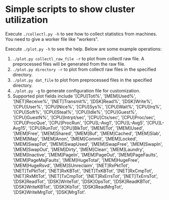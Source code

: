 # Simple scripts to show cluster utilization

Execute `./collectl.py -h` to see how to collect statistics from machines. You need to give a worker file like "workers".

Execute `./plot.py -h` to see the help. Below are some example operations:
1. `./plot.py collectl_raw_file -r` to plot from collectl raw file. A preprocessed files will be generated from the raw file.
1. `./plot.py directory -r` to plot from collectl raw files in the specified directory.
1. `./plot.py dat_file` to plot from preprocessed files in the specified directory.
1. `./plot.py -g` to generate configuration file for customization.
1. Supported plot fields include '[CPU]Totl%', '[MEM]Used%', '[NET]Receive%', '[NET]Transmit%', '[DSK]Read%', '[DSK]Write%', '[CPU]User%', '[CPU]Nice%', '[CPU]Sys%', '[CPU]Wait%', '[CPU]Irq%', '[CPU]Soft%', '[CPU]Steal%', '[CPU]Idle%', '[CPU]Guest%', '[CPU]GuestN%', '[CPU]Intrpt/sec', '[CPU]Ctx/sec', '[CPU]Proc/sec', '[CPU]ProcQue', '[CPU]ProcRun', '[CPU]L-Avg1', '[CPU]L-Avg5', '[CPU]L-Avg15', '[CPU]RunTot', '[CPU]BlkTot', '[MEM]Tot', '[MEM]Used', '[MEM]Free', '[MEM]Shared', '[MEM]Buf', '[MEM]Cached', '[MEM]Slab', '[MEM]Map', '[MEM]Anon', '[MEM]Commit', '[MEM]Locked', '[MEM]SwapTot', '[MEM]SwapUsed', '[MEM]SwapFree', '[MEM]SwapIn', '[MEM]SwapOut', '[MEM]Dirty', '[MEM]Clean', '[MEM]Laundry', '[MEM]Inactive', '[MEM]PageIn', '[MEM]PageOut', '[MEM]PageFaults', '[MEM]PageMajFaults', '[MEM]HugeTotal', '[MEM]HugeFree', '[MEM]HugeRsvd', '[MEM]SUnreclaim', '[NET]RxPktTot', '[NET]TxPktTot', '[NET]RxKBTot', '[NET]TxKBTot', '[NET]RxCmpTot', '[NET]RxMltTot', '[NET]TxCmpTot', '[NET]RxErrsTot', '[NET]TxErrsTot', '[DSK]ReadTot', '[DSK]WriteTot', '[DSK]OpsTot', '[DSK]ReadKBTot', '[DSK]WriteKBTot', '[DSK]KbTot', '[DSK]ReadMrgTot', '[DSK]WriteMrgTot', '[DSK]MrgTot'.
